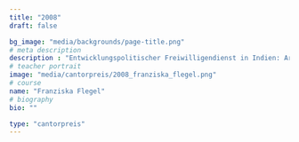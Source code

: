 ```yaml
---
title: "2008"
draft: false

bg_image: "media/backgrounds/page-title.png"
# meta description
description : "Entwicklungspolitischer Freiwilligendienst in Indien: Arbeit an einem Straßenkinderprojekt bei den Salesianern Don Boscos, Studium der Physik in Berlin "
# teacher portrait
image: "media/cantorpreis/2008_franziska_flegel.png"
# course
name: "Franziska Flegel"
# biography
bio: ""

type: "cantorpreis"
---
```

